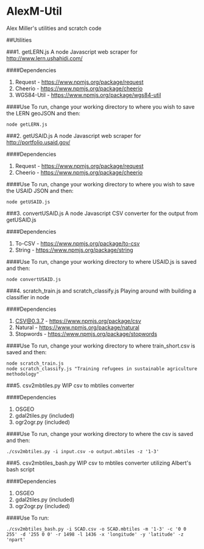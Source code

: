 AlexM-Util
==========

Alex Miller's utilities and scratch code

##Utilities

###1. getLERN.js
A node Javascript web scraper for http://www.lern.ushahidi.com/

####Dependencies
1. Request - https://www.npmjs.org/package/request
2. Cheerio - https://www.npmjs.org/package/cheerio
3. WGS84-Util - https://www.npmjs.org/package/wgs84-util

####Use
To run, change your working directory to where you wish to save the LERN geoJSON and then:

```
node getLERN.js
```

###2. getUSAID.js
A node Javascript web scraper for http://portfolio.usaid.gov/

####Dependencies
1. Request - https://www.npmjs.org/package/request
2. Cheerio - https://www.npmjs.org/package/cheerio

####Use
To run, change your working directory to where you wish to save the USAID JSON and then:

```
node getUSAID.js
```

###3. convertUSAID.js
A node Javascript CSV converter for the output from getUSAID.js

####Dependencies
1. To-CSV - https://www.npmjs.org/package/to-csv
2. String - https://www.npmjs.org/package/string

####Use
To run, change your working directory to where USAID.js is saved and then:

```
node convertUSAID.js
```

###4. scratch_train.js and scratch_classify.js
Playing around with building a classifier in node

####Dependencies
1. CSV@0.3.7 - https://www.npmjs.org/package/csv
2. Natural - https://www.npmjs.org/package/natural
3. Stopwords - https://www.npmjs.org/package/stopwords

####Use
To run, change your working directory to where train_short.csv is saved and then:

```
node scratch_train.js
node scratch_classify.js "Training refugees in sustainable agriculture methodology"
```

###5. csv2mbtiles.py
WIP csv to mbtiles converter

####Dependencies
1. OSGEO
2. gdal2tiles.py (included)
3. ogr2ogr.py (included)

####Use
To run, change your working directory to where the csv is saved and then:

```
./csv2mbtiles.py -i input.csv -o output.mbtiles -z '1-3'
```

###5. csv2mbtiles_bash.py
WIP csv to mbtiles converter utilizing Albert's bash script

####Dependencies
1. OSGEO
2. gdal2tiles.py (included)
3. ogr2ogr.py (included)

####Use
To run:

```
./csv2mbtiles_bash.py -i SCAD.csv -o SCAD.mbtiles -m '1-3' -c '0 0 255' -d '255 0 0' -r 1498 -l 1436 -x 'longitude' -y 'latitude' -z 'npart'
```

